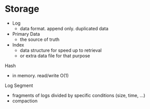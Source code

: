 # Storage

* Log
	* data format. append only. duplicated data
* Primary Data
	* the source of truth
* Index
	* data structure for speed up to retrieval
	* or extra data file for that purpose

Hash
* in memory. read/write O(1)

Log Segment
* fragments of logs divided by specific conditions (size, time, ...)
* compaction